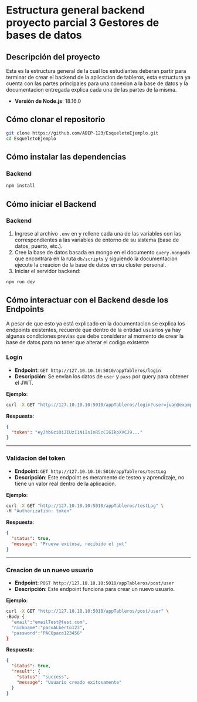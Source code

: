 # Estructura general backend proyecto parcial 3 Gestores de bases de datos

## Descripción del proyecto

Esta es la estructura general de la cual los estudiantes deberan partir para terminar de crear el backend de la aplicacion de tableros, esta estructura ya cuenta con las partes principales para una conexion a la base de datos y la documentacion entregada explica cada una de las partes de la misma.

- **Versión de Node.js**: 18.16.0

## Cómo clonar el repositorio

```bash
git clone https://github.com/ADEP-123/EsqueletoEjemplo.git
cd EsqueletoEjemplo
```

## Cómo instalar las dependencias

### Backend

```bash
npm install
```

## Cómo iniciar el Backend

### Backend

1. Ingrese al archivo `.env` en y rellene cada una de las variables con las correspondientes a las variables de entorno de su sistema (base de datos, puerto, etc.).
2. Cree la base de datos basada en mongo en el documento `query.mongodb` que encontrara en la ruta `db/scripts` y siguiendo la documentacion ejecute la creacion de la base de datos en su cluster personal.
3. Iniciar el servidor backend:

```bash
npm run dev
```

## Cómo interactuar con el Backend desde los Endpoints

A pesar de que esto ya está explicado en la documentacion se explica los endpoints existentes, recuerde que dentro de la entidad usuarios ya hay algunas condiciones previas que debe considerar al momento de crear la base de datos para no tener que alterar el codigo existente

### **Login**

- **Endpoint**: `GET http://127.10.10.10:5010/appTableros/login`
- **Descripción**: Se envían los datos de `user` y `pass` por query para obtener el JWT.

**Ejemplo**:

```bash
curl -X GET "http://127.10.10.10:5010/appTableros/login?user=juan@example.com&pass=password123"
```

**Respuesta**:

```json
{
  "token": "eyJhbGciOiJIUzI1NiIsInR5cCI6IkpXVCJ9..."
}
```

---

### **Validacion del token**

- **Endpoint**: `GET http://127.10.10.10:5010/appTableros/testLog`
- **Descripción**: Este endpoint es meramente de testeo y aprendizaje, no tiene un valor real dentro de la aplicacion.

**Ejemplo**:

```bash
curl -X GET "http://127.10.10.10:5010/appTableros/testLog" \
-H "Authorization: token"
```

**Respuesta**:

```json
{
  "status": true,
  "message": "Prueva exitosa, recibido el jwt"
}
```

---

### **Creacion de un nuevo usuario**

- **Endpoint**: `POST http://127.10.10.10:5010/appTableros/post/user`
- **Descripción**: Este endpoint funciona para crear un nuevo usuario.

**Ejemplo**:

```bash
curl -X GET "http://127.10.10.10:5010/appTableros/post/user" \
-Body {
  "email":"emailTest@test.com",
  "nickname":"pacoALberto123",
  "password":"PACOpaco123456"
}
```

**Respuesta**:

```json
{
  "status": true,
  "result": {
    "status": "success",
    "message": "Usuario creado exitosamente"
  }
}
```
